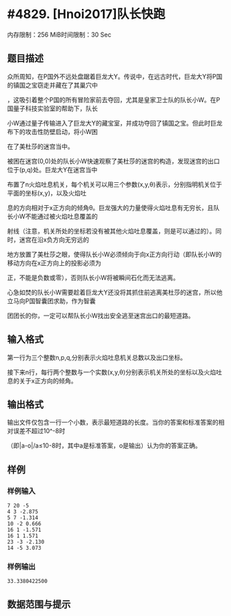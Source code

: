 # #4829. [Hnoi2017]队长快跑

内存限制：256 MiB时间限制：30 Sec

## 题目描述

众所周知，在P国外不远处盘踞着巨龙大Y。传说中，在远古时代，巨龙大Y将P国的镇国之宝窃走并藏在了其巢穴中

，这吸引着整个P国的所有冒险家前去夺回，尤其是皇家卫士队的队长小W。在P国量子科技实验室的帮助下，队长

小W通过量子传输进入了巨龙大Y的藏宝室，并成功夺回了镇国之宝。但此时巨龙布下的攻击性防壁启动，将小W困

在了美杜莎的迷宫当中。

被困在迷宫(0,0)处的队长小W快速观察了美杜莎的迷宫的构造，发现迷宫的出口位于(p,q)处。巨龙大Y在迷宫当中

布置了n火焰吐息机关，每个机关可以用三个参数(x,y,&theta;)表示，分别指明机关位于平面的坐标(x,y)，以及火焰吐

息的方向相对于x正方向的倾角&theta;。巨龙强大的力量使得火焰吐息有无穷长，且队长小W不能通过被火焰吐息覆盖的

射线（注意，机关所处的坐标若没有被其他火焰吐息覆盖，则是可以通过的）。同时，迷宫在沿x负方向无穷远的

地方放置了美杜莎之眼，使得队长小W必须倾向于向x正方向行动（即队长小W的移动方向在x正方向上的投影必须为

正，不能是负数或零），否则队长小W将被瞬间石化而无法逃离。

心急如焚的队长小W需要趁着巨龙大Y还没将其抓住前逃离美杜莎的迷宫，所以他立马向P国智囊团求助，作为智囊

团团长的你，一定可以帮队长小W找出安全逃至迷宫出口的最短道路。

## 输入格式

第一行为三个整数n,p,q,分别表示火焰吐息机关总数以及出口坐标。

接下来n行，每行两个整数与一个实数(x,y,&theta;)分别表示机关所处的坐标以及火焰吐息的关于x正方向的倾角。

## 输出格式

输出文件仅包含一行一个小数，表示最短道路的长度。当你的答案和标准答案的相对误差不超过10^-8时

（即|a-o|/a&le;10-8时，其中a是标准答案，o是输出）认为你的答案正确。

## 样例

### 样例输入

    
    7 20 -5
    4 3 -2.875
    5 7 -1.314
    10 -2 0.666
    16 1 -1.571
    16 1 1.571
    23 -3 -2.130
    14 -5 3.073
    

### 样例输出

    
    33.3380422500
    

## 数据范围与提示
